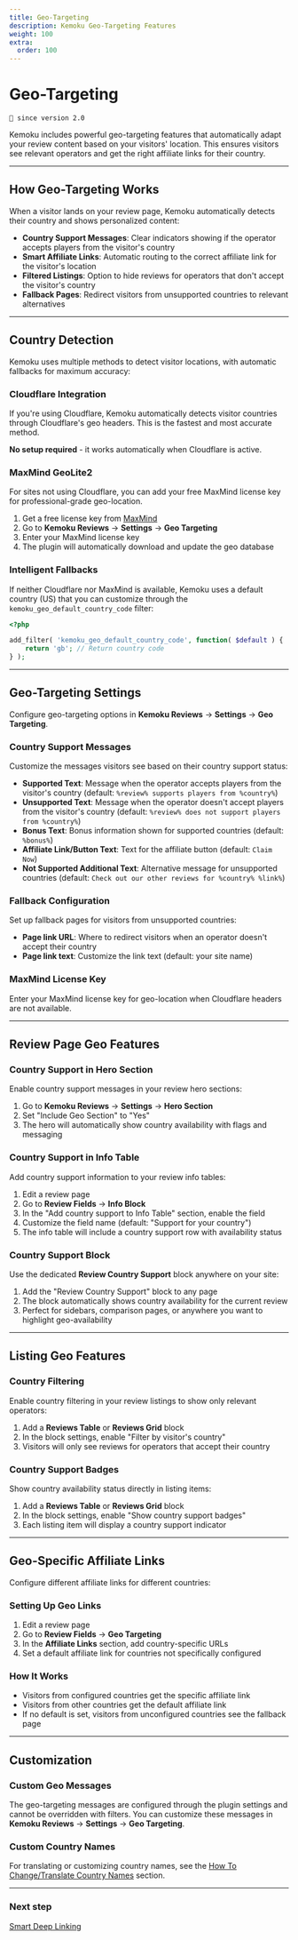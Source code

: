```yaml
---
title: Geo-Targeting
description: Kemoku Geo-Targeting Features
weight: 100
extra:
  order: 100
---
```


# Geo-Targeting

`💁 since version 2.0`

Kemoku includes powerful geo-targeting features that automatically adapt your review content based on your visitors' location. This ensures visitors see relevant operators and get the right affiliate links for their country.

---

## How Geo-Targeting Works

When a visitor lands on your review page, Kemoku automatically detects their country and shows personalized content:

- **Country Support Messages**: Clear indicators showing if the operator accepts players from the visitor's country
- **Smart Affiliate Links**: Automatic routing to the correct affiliate link for the visitor's location
- **Filtered Listings**: Option to hide reviews for operators that don't accept the visitor's country
- **Fallback Pages**: Redirect visitors from unsupported countries to relevant alternatives

---

## Country Detection

Kemoku uses multiple methods to detect visitor locations, with automatic fallbacks for maximum accuracy:

### Cloudflare Integration

If you're using Cloudflare, Kemoku automatically detects visitor countries through Cloudflare's geo headers. This is the fastest and most accurate method.

**No setup required** - it works automatically when Cloudflare is active.

### MaxMind GeoLite2

For sites not using Cloudflare, you can add your free MaxMind license key for professional-grade geo-location.

1. Get a free license key from [MaxMind](https://www.maxmind.com/en/geolite2/signup)
2. Go to **Kemoku Reviews** → **Settings** → **Geo Targeting**
3. Enter your MaxMind license key
4. The plugin will automatically download and update the geo database

### Intelligent Fallbacks

If neither Cloudflare nor MaxMind is available, Kemoku uses a default country (US) that you can customize through the `kemoku_geo_default_country_code` filter:

```php
<?php

add_filter( 'kemoku_geo_default_country_code', function( $default ) {
    return 'gb'; // Return country code
} );
```

---

## Geo-Targeting Settings

Configure geo-targeting options in **Kemoku Reviews** → **Settings** → **Geo Targeting**.

### Country Support Messages

Customize the messages visitors see based on their country support status:

- **Supported Text**: Message when the operator accepts players from the visitor's country (default: `%review% supports players from %country%`)
- **Unsupported Text**: Message when the operator doesn't accept players from the visitor's country (default: `%review% does not support players from %country%`)
- **Bonus Text**: Bonus information shown for supported countries (default: `%bonus%`)
- **Affiliate Link/Button Text**: Text for the affiliate button (default: `Claim Now`)
- **Not Supported Additional Text**: Alternative message for unsupported countries (default: `Check out our other reviews for %country% %link%`)

### Fallback Configuration

Set up fallback pages for visitors from unsupported countries:

- **Page link URL**: Where to redirect visitors when an operator doesn't accept their country
- **Page link text**: Customize the link text (default: your site name)

### MaxMind License Key

Enter your MaxMind license key for geo-location when Cloudflare headers are not available.

---

## Review Page Geo Features

### Country Support in Hero Section

Enable country support messages in your review hero sections:

1. Go to **Kemoku Reviews** → **Settings** → **Hero Section**
2. Set "Include Geo Section" to "Yes"
3. The hero will automatically show country availability with flags and messaging

### Country Support in Info Table

Add country support information to your review info tables:

1. Edit a review page
2. Go to **Review Fields** → **Info Block**
3. In the "Add country support to Info Table" section, enable the field
4. Customize the field name (default: "Support for your country")
5. The info table will include a country support row with availability status

### Country Support Block

Use the dedicated **Review Country Support** block anywhere on your site:

1. Add the "Review Country Support" block to any page
2. The block automatically shows country availability for the current review
3. Perfect for sidebars, comparison pages, or anywhere you want to highlight geo-availability

---

## Listing Geo Features

### Country Filtering

Enable country filtering in your review listings to show only relevant operators:

1. Add a **Reviews Table** or **Reviews Grid** block
2. In the block settings, enable "Filter by visitor's country"
3. Visitors will only see reviews for operators that accept their country

### Country Support Badges

Show country availability status directly in listing items:

1. Add a **Reviews Table** or **Reviews Grid** block
2. In the block settings, enable "Show country support badges"
3. Each listing item will display a country support indicator

---

## Geo-Specific Affiliate Links

Configure different affiliate links for different countries:

### Setting Up Geo Links

1. Edit a review page
2. Go to **Review Fields** → **Geo Targeting**
3. In the **Affiliate Links** section, add country-specific URLs
4. Set a default affiliate link for countries not specifically configured

### How It Works

- Visitors from configured countries get the specific affiliate link
- Visitors from other countries get the default affiliate link
- If no default is set, visitors from unconfigured countries see the fallback page

---

## Customization

### Custom Geo Messages

The geo-targeting messages are configured through the plugin settings and cannot be overridden with filters. You can customize these messages in **Kemoku Reviews** → **Settings** → **Geo Targeting**.

### Custom Country Names

For translating or customizing country names, see the [How To Change/Translate Country Names](/docs/kemoku/how-to/#how-to-changetranslate-country-names) section.

---

### Next step

[Smart Deep Linking](/docs/kemoku/deep-linking/)
